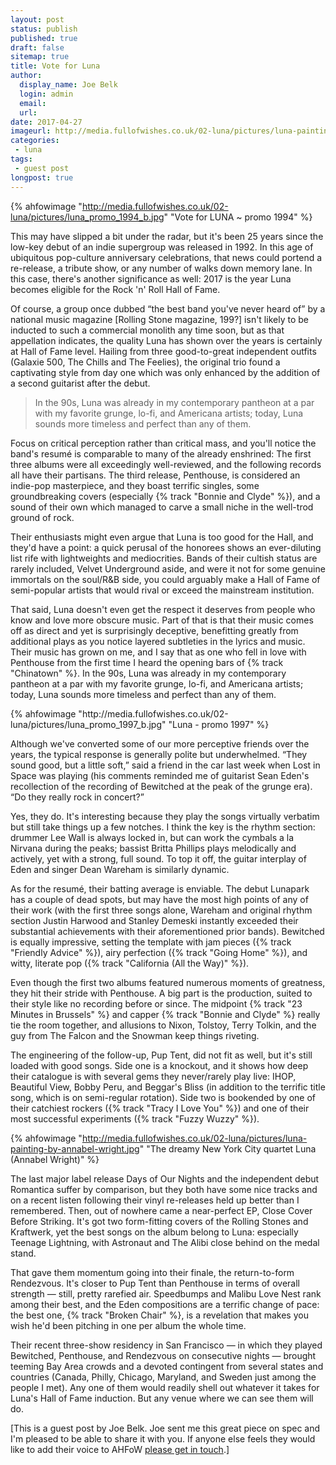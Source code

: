 ```yaml
---
layout: post
status: publish
published: true
draft: false
sitemap: true
title: Vote for Luna
author:
  display_name: Joe Belk
  login: admin
  email: 
  url: 
date: 2017-04-27
imageurl: http://media.fullofwishes.co.uk/02-luna/pictures/luna-painting-by-annabel-wright.jpg
categories:
 - luna
tags:
 - guest post
longpost: true
---
```

{% ahfowimage "http://media.fullofwishes.co.uk/02-luna/pictures/luna_promo_1994_b.jpg" "Vote for LUNA ~ promo 1994" %}

<p class="lead">This may have slipped a bit under the radar, but it's been 25 years since the low-key debut of an indie supergroup was released in 1992. In this age of ubiquitous pop-culture anniversary celebrations, that news could portend a re-release, a tribute show, or any number of walks down memory lane. In this case, there's another significance as well: 2017 is the year Luna becomes eligible for the Rock 'n' Roll Hall of Fame.</p>

<p>Of course, a group once dubbed &ldquo;the best band you've never heard of&rdquo; by a national music magazine [Rolling Stone magazine, 199?] isn't likely to be inducted to such a commercial monolith any time soon, but as that appellation indicates, the quality Luna has shown over the years is certainly at Hall of Fame level. Hailing from three good-to-great independent outfits (Galaxie 500, The Chills and The Feelies), the original trio found a captivating style from day one which was only enhanced by the addition of a second guitarist after the debut.</p>

<div class="col-md-6 pull-right"><blockquote>In the 90s, Luna was already in my contemporary pantheon at a par with my favorite grunge, lo-fi, and Americana artists; today, Luna sounds more timeless and perfect than any of them.</blockquote></div>

<p>Focus on critical perception rather than critical mass, and you'll notice the band's resum&eacute; is comparable to many of the already enshrined: The first three albums were all exceedingly well-reviewed, and the following records all have their partisans. The third release, Penthouse, is considered an indie-pop masterpiece, and they boast terrific singles, some groundbreaking covers (especially {% track "Bonnie and Clyde" %}), and a sound of their own which managed to carve a small niche in the well-trod ground of rock.</p>

<p>Their enthusiasts might even argue that Luna is too good for the Hall, and they'd have a point: a quick perusal of the honorees shows an ever-diluting list rife with lightweights and mediocrities. Bands of their cultish status are rarely included, Velvet Underground aside, and were it not for some genuine immortals on the soul/R&B side, you could arguably make a Hall of Fame of semi-popular artists that would rival or exceed the mainstream institution.</p>
<!--more-->

<p>That said, Luna doesn't even get the respect it deserves from people who know and love more obscure music. Part of that is that their music comes off as direct and yet is surprisingly deceptive, benefitting greatly from additional plays as you notice layered subtleties in the lyrics and music. Their music has grown on me, and I say that as one who fell in love with Penthouse from the first time I heard the opening bars of {% track "Chinatown" %}. In the 90s, Luna was already in my contemporary pantheon at a par with my favorite grunge, lo-fi, and Americana artists; today, Luna sounds more timeless and perfect than any of them.</p>

<div class="col-md-6 pull-right">{% ahfowimage "http://media.fullofwishes.co.uk/02-luna/pictures/luna_promo_1997_b.jpg" "Luna - promo 1997" %}</div>

<p>Although we've converted some of our more perceptive friends over the years, the typical response is generally polite but underwhelmed. &ldquo;They sound good, but a little soft,&rdquo; said a friend in the car last week when Lost in Space was playing (his comments reminded me of guitarist Sean Eden's recollection of the recording of Bewitched at the peak of the grunge era). &ldquo;Do they really rock in concert?&rdquo;</p>

<p>Yes, they do. It's interesting because they play the songs virtually verbatim but still take things up a few notches. I think the key is the rhythm section: drummer Lee Wall is always locked in, but can work the cymbals a la Nirvana during the peaks; bassist Britta Phillips plays melodically and actively, yet with a strong, full sound. To top it off, the guitar interplay of Eden and singer Dean Wareham is similarly dynamic.</p>

<p>As for the resum&eacute;, their batting average is enviable. The debut Lunapark has a couple of dead spots, but may have the most high points of any of their work (with the first three songs alone, Wareham and original rhythm section Justin Harwood and Stanley Demeski instantly exceeded their substantial achievements with their aforementioned prior bands). Bewitched is equally impressive, setting the template with jam pieces ({% track "Friendly Advice" %}), airy perfection ({% track "Going Home" %}), and witty, literate pop ({% track "California (All the Way)" %}).</p>

<p>Even though the first two albums featured numerous moments of greatness, they hit their stride with Penthouse. A big part is the production, suited to their style like no recording before or since. The midpoint {% track "23 Minutes in Brussels" %} and capper {% track "Bonnie and Clyde" %} really tie the room together, and allusions to Nixon, Tolstoy, Terry Tolkin, and the guy from The Falcon and the Snowman keep things riveting.</p>

<p>The engineering of the follow-up, Pup Tent, did not fit as well, but it's still loaded with good songs. Side one is a knockout, and it shows how deep their catalogue is with several gems they never/rarely play live: IHOP, Beautiful View, Bobby Peru, and Beggar's Bliss (in addition to the terrific title song, which is on semi-regular rotation). Side two is bookended by one of their catchiest rockers ({% track "Tracy I Love You" %}) and one of their most successful experiments ({% track "Fuzzy Wuzzy" %}).</p>

{% ahfowimage "http://media.fullofwishes.co.uk/02-luna/pictures/luna-painting-by-annabel-wright.jpg" "The dreamy New York City quartet Luna (Annabel Wright)" %}

<p>The last major label release Days of Our Nights and the independent debut Romantica suffer by comparison, but they both have some nice tracks and on a recent listen following their vinyl re-releases held up better than I remembered. Then, out of nowhere came a near-perfect EP, Close Cover Before Striking. It's got two form-fitting covers of the Rolling Stones and Kraftwerk, yet the best songs on the album belong to Luna: especially Teenage Lightning, with Astronaut and The Alibi close behind on the medal stand.</p>

<p>That gave them momentum going into their finale, the return-to-form Rendezvous. It's closer to Pup Tent than Penthouse in terms of overall strength &mdash; still, pretty rarefied air. Speedbumps and Malibu Love Nest rank among their best, and the Eden compositions are a terrific change of pace: the best one, {% track "Broken Chair" %}, is a revelation that makes you wish he'd been pitching in one per album the whole time.</p>

<p>Their recent three-show residency in San Francisco &mdash; in which they played Bewitched, Penthouse, and Rendezvous on consecutive nights &mdash; brought teeming Bay Area crowds and a devoted contingent from several states and countries (Canada, Philly, Chicago, Maryland, and Sweden just among the people I met). Any one of them would readily shell out whatever it takes for Luna's Hall of Fame induction. But any venue where we can see them will do.</p>

<p class="text-muted">[This is a guest post by Joe Belk. Joe sent me this great piece on spec and I'm pleased to be able to share it with you. If anyone else feels they would like to add their voice to AHFoW <a href="/about/">please get in touch</a>.]</p>